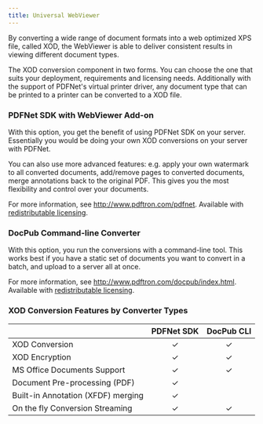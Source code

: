 ```yaml
---
title: Universal WebViewer
---
```

By converting a wide range of document formats into a web optimized XPS file, called XOD, the WebViewer is able to deliver consistent results in viewing different document types.

The XOD conversion component in two forms. You can choose the one that suits your deployment, requirements and licensing needs. Additionally with the support of PDFNet's virtual printer driver, any document type that can be printed to a printer can be converted to a XOD file.

### PDFNet SDK with WebViewer Add-on
With this option, you get the benefit of using PDFNet SDK on your server. Essentially you would be doing your own XOD conversions on your server with PDFNet.

You can also use more advanced features: e.g. apply your own watermark to all converted documents, add/remove pages to converted documents, merge annotations back to the original PDF. This gives you the most flexibility and control over your documents.

For more information, see http://www.pdftron.com/pdfnet. Available with [redistributable licensing](http://www.pdftron.com/licensing/index.html).

### DocPub Command-line Converter
With this option, you run the conversions with a command-line tool. This works best if you have a static set of documents you want to convert in a batch, and upload to a server all at once.

For more information, see http://www.pdftron.com/docpub/index.html. Available with [redistributable licensing](http://www.pdftron.com/licensing/index.html).

### XOD Conversion Features by Converter Types
||PDFNet SDK|DocPub CLI|
|---|:---:|:---:|
|XOD Conversion|✓|✓|
|XOD Encryption|✓|✓|
|MS Office Documents Support|✓|✓|
|Document Pre-processing (PDF)|✓||
|Built-in Annotation (XFDF) merging|✓||
|On the fly Conversion Streaming|✓|✓|
